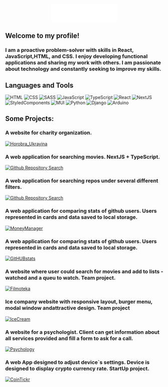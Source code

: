 <div align="center"><img src="https://github.com/smerch88/smerch88/blob/main/assets/name.gif"></div>

## Welcome to my profile!

### I am a proactive problem-solver with skills in React, JavaScript,HTML, and CSS. I enjoy developing functional applications and sharing my work with others. I am passionate about technology and constantly seeking to improve my skills.

## Languages and Tools

![HTML](https://img.shields.io/badge/-HTML-orange?style=for-the-badge&logo=HTML5&logoColor=fff)
![CSS](https://img.shields.io/badge/-CSS-blue?style=for-the-badge&logo=CSS3&logoColor=fff)
![SASS](https://img.shields.io/badge/-SASS-pink?style=for-the-badge&logo=SASS&logoColor=fff)
![JavaScript](https://img.shields.io/badge/-JavaScript-yellow?style=for-the-badge&logo=JavaScript&logoColor=fff)
![TypeScript](https://img.shields.io/badge/-TypeScript-darkblue?style=for-the-badge&logo=JavaScript&logoColor=fff)
![React](https://img.shields.io/badge/-React-lightblue?style=for-the-badge&logo=React&logoColor=fff)
![NextJS](https://img.shields.io/badge/-NextJS-black?style=for-the-badge&logo=React&logoColor=fff)
![StyledComponents](https://img.shields.io/badge/-Styled_Components-pink?style=for-the-badge&logo=StyledComponents&logoColor=fff)
![MUI](https://img.shields.io/badge/-MUI-purple?style=for-the-badge&logo=MUI&logoColor=fff)
![Python](https://img.shields.io/badge/-Python-blue?style=for-the-badge&logo=Python&logoColor=fff)
![Django](https://img.shields.io/badge/-Django-darkgreen?style=for-the-badge&logo=Django&logoColor=fff)
![Arduino](https://img.shields.io/badge/-Arduino-lightblue?style=for-the-badge&logo=Arduino&logoColor=fff)

## Some Projects:

### A website for charity organization.

[![Horobra_Ukrayina](https://img.shields.io/badge/-Horobra_Ukrayina-darkblue?style=for-the-badge&logo=&logoColor=fff)](https://github.com/smerch88/github_repo_search)

### A web application for searching movies. NextJS + TypeScript.

[![Github Repository Search](https://img.shields.io/badge/-NexttJS_Movie_Search-darkblue?style=for-the-badge&logo=&logoColor=fff)](https://github.com/smerch88/next_js_movies)

### A web application for searching repos under several different filters.

[![Github Repository Search](https://img.shields.io/badge/-Github_Repository_Search-darkblue?style=for-the-badge&logo=&logoColor=fff)](https://github.com/smerch88/github_repo_search)

### A web application for comparing stats of github users. Users represented in cards and data saved to local storage.

[![MoneyManager](https://img.shields.io/badge/-Money_Manager-darkblue?style=for-the-badge&logo=&logoColor=fff)](https://github.com/Daniel-Slavnyi/money-manager)

### A web application for comparing stats of github users. Users represented in cards and data saved to local storage.

[![GitHUBstats](https://img.shields.io/badge/-GitHUBstats-darkblue?style=for-the-badge&logo=&logoColor=fff)](https://github.com/smerch88/githubstats)

### A website where user could search for movies and add to lists - watched and a queu to watch. Team project.

[![Filmoteka](https://img.shields.io/badge/-Filmoteka-darkblue?style=for-the-badge&logo=&logoColor=fff)](https://github.com/Veronikanos/FilmotekaTeamProject)

### Ice company website with responsive layout, burger menu, modal window andattractive design. Team project

[![IceCream](https://img.shields.io/badge/-IceCream-darkblue?style=for-the-badge&logo=&logoColor=fff)](https://github.com/InnaForkert/team-project-1)

### A website for a psychologist. Client can get information about all services provided and fill a form to ask for a call.

[![Psychology](https://img.shields.io/badge/-Psychology-darkblue?style=for-the-badge&logo=&logoColor=fff)](https://github.com/smerch88/Psychology_Website)

### A web App designed to adjust device`s settings. Device is designed to display crypto currency rate. StartUp project.

[![CoinTickr](https://img.shields.io/badge/-CoinTickr-darkblue?style=for-the-badge&logo=&logoColor=fff)](https://github.com/smerch88/Simple-Ticker-Stage-1)
